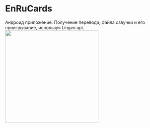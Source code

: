 # EnRuCards

Андроид приложение. Получение перевода, файла озвучки и его проигрывание, используя Lingvo api.
<img src="docs/images/en_ru_cards" width="300">
